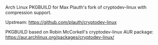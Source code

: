 Arch Linux PKGBUILD for Max Plauth's fork of cryptodev-linux with compression support.

Upstream: https://github.com/plauth/cryptodev-linux

PKGBUILD based on Robin McCorkell's cryptodev-linux AUR package: https://aur.archlinux.org/packages/cryptodev-linux/
